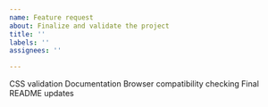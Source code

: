 ```yaml
---
name: Feature request
about: Finalize and validate the project
title: ''
labels: ''
assignees: ''

---
```


CSS validation
Documentation
Browser compatibility checking
Final README updates
